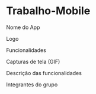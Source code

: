 # Trabalho-Mobile

Nome do App



Logo



Funcionalidades



Capturas de tela (GIF)



Descrição das funcionalidades



Integrantes do grupo


